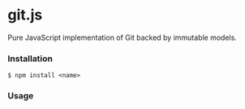 # git.js

Pure JavaScript implementation of Git backed by immutable models.

### Installation

```
$ npm install <name>
```

### Usage


